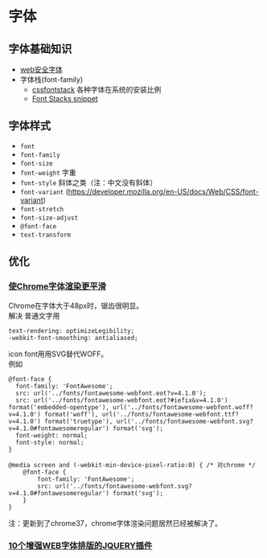# 字体
## 字体基础知识
* [web安全字体](http://web.mit.edu/jmorzins/www/fonts.html)
* 字体栈(font-family)
	* [cssfontstack](http://www.cssfontstack.com/) 各种字体在系统的安装比例
	* [Font Stacks snippet](http://css-tricks.com/snippets/css/font-stacks/)

## 字体样式
* `font`
* `font-family`
* `font-size`
* `font-weight` 字重
* `font-style` 斜体之类（注：中文没有斜体）
* `font-variant` (https://developer.mozilla.org/en-US/docs/Web/CSS/font-variant)
* `font-stretch`
* `font-size-adjust`
* `@font-face`
* `text-transform`

## 优化
### [使Chrome字体渲染更平滑](http://swordair.com/smoother-font-randering-in-chrome/)
Chrome在字体大于48px时，锯齿很明显。     
解决
普通文字用
```
text-rendering: optimizeLegibility;
-webkit-font-smoothing: antialiased;
```

icon font用用SVG替代WOFF。    
例如
```
@font-face {
  font-family: 'FontAwesome';
  src: url('../fonts/fontawesome-webfont.eot?v=4.1.0');
  src: url('../fonts/fontawesome-webfont.eot?#iefix&v=4.1.0') format('embedded-opentype'), url('../fonts/fontawesome-webfont.woff?v=4.1.0') format('woff'), url('../fonts/fontawesome-webfont.ttf?v=4.1.0') format('truetype'), url('../fonts/fontawesome-webfont.svg?v=4.1.0#fontawesomeregular') format('svg');
  font-weight: normal;
  font-style: normal;
}

@media screen and (-webkit-min-device-pixel-ratio:0) { /* 对chrome */
    @font-face {
        font-family: 'FontAwesome';
        src: url('../fonts/fontawesome-webfont.svg?v=4.1.0#fontawesomeregular') format('svg');
    }
}
```
注：更新到了chrome37，chrome字体渲染问题居然已经被解决了。

### [10个增强WEB字体排版的JQUERY插件](http://www.uisdc.com/10-jquery-plugins-to-enhance-your-web-typography)